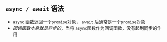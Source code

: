 ## `async / await` 语法
- `async` 函数返回一个`promise`对象， `await` 后通常是一个`promise`对象
- *回调函数本身就是异步的*，当将 `async`函数作为回调函数，没有起到同步的作用